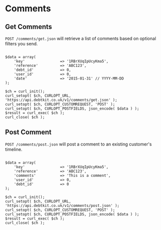 Comments
=======

## Get Comments ##

`POST /comments/get.json` will retrieve a list of comments based on optional filters you send.

```

$data = array(
    'key'                => '1RBrXUqIpUcyKma5',
    'reference'          => 'ABC123',
    'debt_id'            => 0,
    'user_id'            => 0,
    'date'               => '2015-01-31' // YYYY-MM-DD
);

$ch = curl_init();
curl_setopt( $ch, CURLOPT_URL, 'https://api.debtkit.co.uk/v1/comments/get.json' );
curl_setopt( $ch, CURLOPT_CUSTOMREQUEST, 'POST' );
curl_setopt( $ch, CURLOPT_POSTFIELDS, json_encode( $data ) );
$result = curl_exec( $ch );
curl_close( $ch );

```

## Post Comment ##

`POST /comments/post.json` will post a comment to an existing customer's timeline.

```

$data = array(
    'key'                => '1RBrXUqIpUcyKma5',
    'reference'          => 'ABC123',
    'comments'           => 'This is a comment',
    'user_id'            => 0,
    'debt_id'            => 0
);

$ch = curl_init();
curl_setopt( $ch, CURLOPT_URL, 'https://api.debtkit.co.uk/v1/comments/post.json' );
curl_setopt( $ch, CURLOPT_CUSTOMREQUEST, 'POST' );
curl_setopt( $ch, CURLOPT_POSTFIELDS, json_encode( $data ) );
$result = curl_exec( $ch );
curl_close( $ch );

```
